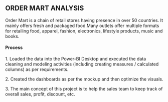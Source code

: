 <h2>ORDER MART ANALYSIS</h2>
<p>Order Mart is a chain of retail stores having presence in over 50 countries. It mainly offers fresh and packaged food.Many outlets offer multiple formats for retailing food, apparel, fashion, electronics, lifestyle products, music and books.</p>
<h4> Process </h4>
<p>1. Loaded the data into the Power-BI Desktop and executed the data cleaning and modeling activities (including creating measures / calculated columns) as per requirements.</p>
<p>2. Created the dashboards as per the mockup and then optimize the visuals.<p>
<p>3. The main concept of this project is to help the sales team to keep track of overall sales, profit, discount, etc.</P> 
